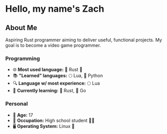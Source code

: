 # Hello, my name's Zach

## About Me
Aspiring Rust programmer aiming to deliver useful, functional projects. My goal is to become a video game programmer.
### Programming
- 🌐 **Most used language:** 🦀 Rust 🦀
- 📚 **"Learned" languages:** 🌕 Lua, 🐍 Python
- 🔍 **Language w/ most experience:** 🌕 Lua
- 📖 **Currently learning:** 🦀 Rust, 🐹 Go
### Personal
- 🎂 **Age:** 17 
- 💼 **Occupation:** High school student 🧑‍🎓
- 🖥️ **Operating System:** Linux 🐧

<!--
**ZachyonDan/ZachyonDan** is a ✨ _special_ ✨ repository because its `README.md` (this file) appears on your GitHub profile.

Here are some ideas to get you started:

- 🔭 I’m currently working on ...
- 🌱 I’m currently learning ...
- 👯 I’m looking to collaborate on ...
- 🤔 I’m looking for help with ...
- 💬 Ask me about ...
- 📫 How to reach me: ...
- 😄 Pronouns: ...
- ⚡ Fun fact: ...
-->
